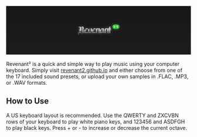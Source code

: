 <img width="914" src="https://github.com/revenant2/revenant2/raw/master/resources/images/banner.png" />

Revenant² is a quick and simple way to play music using your computer keyboard. Simply visit [revenant2.github.io](https://revenant2.github.io/) and either choose from one of the 17 included sound presets, or upload your own samples in .FLAC, .MP3, or .WAV formats.

## How to Use
A US keyboard layout is recommended. Use the QWERTY and ZXCVBN rows of your keyboard to play white piano keys, and 123456 and ASDFGH to play black keys. Press + or - to increase or decrease the current octave.
